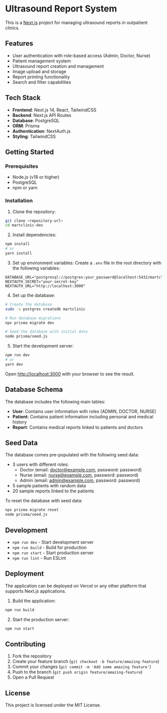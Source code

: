 # Ultrasound Report System

This is a [Next.js](https://nextjs.org) project for managing ultrasound reports in outpatient clinics.

## Features

- User authentication with role-based access (Admin, Doctor, Nurse)
- Patient management system
- Ultrasound report creation and management
- Image upload and storage
- Report printing functionality
- Search and filter capabilities

## Tech Stack

- **Frontend**: Next.js 14, React, TailwindCSS
- **Backend**: Next.js API Routes
- **Database**: PostgreSQL
- **ORM**: Prisma
- **Authentication**: NextAuth.js
- **Styling**: TailwindCSS

## Getting Started

### Prerequisites

- Node.js (v18 or higher)
- PostgreSQL
- npm or yarn

### Installation

1. Clone the repository:
```bash
git clone <repository-url>
cd martclinic-dev
```

2. Install dependencies:
```bash
npm install
# or
yarn install
```

3. Set up environment variables:
Create a `.env` file in the root directory with the following variables:
```env
DATABASE_URL="postgresql://postgres:your_password@localhost:5432/martclinic"
NEXTAUTH_SECRET="your-secret-key"
NEXTAUTH_URL="http://localhost:3000"
```

4. Set up the database:
```bash
# Create the database
sudo -u postgres createdb martclinic

# Run database migrations
npx prisma migrate dev

# Seed the database with initial data
node prisma/seed.js
```

5. Start the development server:
```bash
npm run dev
# or
yarn dev
```

Open [http://localhost:3000](http://localhost:3000) with your browser to see the result.

## Database Schema

The database includes the following main tables:

- **User**: Contains user information with roles (ADMIN, DOCTOR, NURSE)
- **Patient**: Contains patient information including personal and medical history
- **Report**: Contains medical reports linked to patients and doctors

## Seed Data

The database comes pre-populated with the following seed data:

- 3 users with different roles:
  - Doctor (email: doctor@example.com, password: password)
  - Nurse (email: nurse@example.com, password: password)
  - Admin (email: admin@example.com, password: password)
- 5 sample patients with random data
- 20 sample reports linked to the patients

To reset the database with seed data:
```bash
npx prisma migrate reset
node prisma/seed.js
```

## Development

- `npm run dev` - Start development server
- `npm run build` - Build for production
- `npm run start` - Start production server
- `npm run lint` - Run ESLint

## Deployment

The application can be deployed on Vercel or any other platform that supports Next.js applications.

1. Build the application:
```bash
npm run build
```

2. Start the production server:
```bash
npm run start
```

## Contributing

1. Fork the repository
2. Create your feature branch (`git checkout -b feature/amazing-feature`)
3. Commit your changes (`git commit -m 'Add some amazing feature'`)
4. Push to the branch (`git push origin feature/amazing-feature`)
5. Open a Pull Request

## License

This project is licensed under the MIT License.
